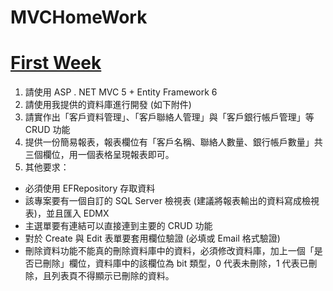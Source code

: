 MVCHomeWork
===========

# [First Week](https://docs.google.com/a/cashwu.com/forms/d/1cTuqVXjHUAoODaFeQvI72p9Ge6HkEJ3iYEk3TDCu_1o/viewform)

1. 請使用 ASP . NET MVC 5 + Entity Framework 6
2. 請使用我提供的資料庫進行開發 (如下附件)
3. 請實作出「客戶資料管理」、「客戶聯絡人管理」與「客戶銀行帳戶管理」等 CRUD 功能
4. 提供一份簡易報表，報表欄位有「客戶名稱、聯絡人數量、銀行帳戶數量」共三個欄位，用一個表格呈現報表即可。
5. 其他要求：
  - 必須使用 EFRepository 存取資料
  - 該專案要有一個自訂的 SQL Server 檢視表 (建議將報表輸出的資料寫成檢視表)，並且匯入 EDMX
  - 主選單要有連結可以直接連到主要的 CRUD 功能
  - 對於 Create 與 Edit 表單要套用欄位驗證 (必填或 Email 格式驗證)
  - 刪除資料功能不能真的刪除資料庫中的資料，必須修改資料庫，加上一個「是否已刪除」欄位，資料庫中的該欄位為 bit 類型，0 代表未刪除，1 代表已刪除，且列表頁不得顯示已刪除的資料。
